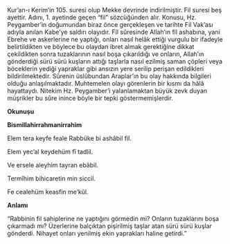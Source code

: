 [//]: # (# **Fil Suresi ve Anlamı**)

Kur’an-ı Kerim’in 105. suresi olup Mekke devrinde indirilmiştir. Fil suresi beş ayettir. Adını, 1. ayetinde geçen “fil” sözcüğünden alır. Konusu, Hz. Peygamber’in doğumundan biraz önce gerçekleşen ve tarihte Fil Vak’ası adıyla anılan Kabe’ye saldırı olayıdır. Fîl sûresinde Allah’ın fil ashabına, yani Ebrehe ve askerlerine ne yaptığı, onları nasıl helâk ettiği vurgulu bir ifadeyle belirtildikten ve böylece bu olaydan ibret almak gerektiğine dikkat çekildikten sonra tuzaklarının nasıl boşa çıkarıldığı ve onların, Allah’ın gönderdiği sürü sürü kuşların attığı taşlarla nasıl ezilmiş saman çöpleri veya böceklerin yediği yapraklar gibi ansızın yere serilip perişan edildikleri bildirilmektedir. Sûrenin üslûbundan Araplar’ın bu olay hakkında bilgileri olduğu anlaşılmaktadır. Muhtemelen olayı görenlerin bir kısmı da hâlâ hayattaydı. Nitekim Hz. Peygamber’i yalanlamaktan büyük zevk duyan müşrikler bu sûre inince böyle bir tepki göstermemişlerdir.

**Okunuşu**

**Bismillahirrahmanirrahim**

Elem tera keyfe feale Rabbüke bi ashâbil fil.

Elem yec’al keydehüm fî tadlil.

Ve ersele aleyhim tayran ebâbil.

Termîhim bihicaretin min siccil.

Fe cealehüm keasfin me’kûl.



**Anlamı**

“Rabbinin fil sahiplerine ne yaptığını görmedin mi? Onların tuzaklarını boşa çıkarmadı mı? Üzerlerine balçıktan pişirilmiş taşlar atan sürü sürü kuşlar gönderdi. Nihayet onları yenilmiş ekin yaprakları haline getirdi.”
